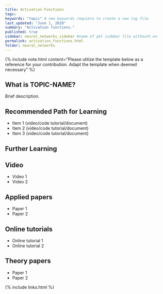 ```yaml
---
title: Activation Functions
tags:
keywords: "topic" # new keywords requiere to create a new tag file
last_updated: "June 1, 2020"
summary: "Activation functions."
published: true
sidebar: neural_networks_sidebar #name of yml sidebar file withouth extension
permalink: activation_functions.html
folder: neural_networks
---
```



{% include note.html content="Please utilize the template below as a reference for your contribution. Adapt the template when deemed necessary" %}

## What is TOPIC-NAME?

Brief description.


## Recommended Path for Learning

* Item 1 (video/code tutorial/document)
* Item 2 (video/code tutorial/document)
* Item 3 (video/code tutorial/document)

## Further Learning

## Video

* Video 1
* Video 2

## Applied papers 

* Paper 1
* Paper 2

## Online tutorials

* Online tutorial 1
* Online tutorial 2

## Theory papers 
* Paper 1
* Paper 2

{% include links.html %}
